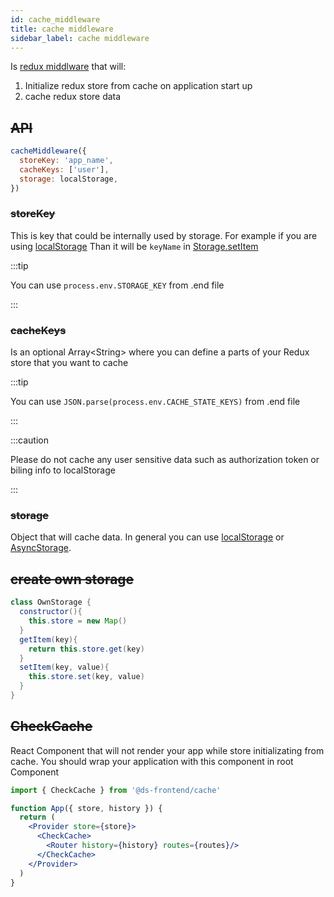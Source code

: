```yaml
---
id: cache_middleware
title: cache middleware
sidebar_label: cache middleware
---
```


Is [redux middlware](https://redux.js.org/advanced/middleware) that will:

1. Initialize redux store from cache on application start up 
2. cache redux store data


## ~~API~~

```javascript
cacheMiddleware({
  storeKey: 'app_name',
  cacheKeys: ['user'],
  storage: localStorage,
})
```

### ~~storeKey~~
This is key that could be internally used by storage. 
For example if you are using [localStorage](https://developer.mozilla.org/en-US/docs/Web/API/Window/localStorage)
Than it will be `keyName` in [Storage.setItem](https://developer.mozilla.org/en-US/docs/Web/API/Storage/setItem)

:::tip

You can use `process.env.STORAGE_KEY` from .end file

:::

### ~~cacheKeys~~

Is an optional Array<String\> where you can define a parts of your Redux store that you want to cache

:::tip

You can use `JSON.parse(process.env.CACHE_STATE_KEYS)` from .end file

:::

:::caution

Please do not cache any user sensitive data such as authorization token or biling info to localStorage

:::

### ~~storage~~

Object that will cache data. In general you can use [localStorage](https://developer.mozilla.org/en-US/docs/Web/API/Window/localStorage) or [AsyncStorage](https://github.com/react-native-community/async-storage).

## ~~create own storage~~

```java
class OwnStorage {
  constructor(){
    this.store = new Map()
  }
  getItem(key){
    return this.store.get(key)
  }
  setItem(key, value){
    this.store.set(key, value)
  }
}
```

## ~~CheckCache~~

React Component that will not render your app while store initializating from cache.  You should wrap your application with this component in root Component

```jsx
import { CheckCache } from '@ds-frontend/cache'

function App({ store, history }) {
  return (
    <Provider store={store}>
      <CheckCache>
        <Router history={history} routes={routes}/>
      </CheckCache>
    </Provider>
  )
}
```
